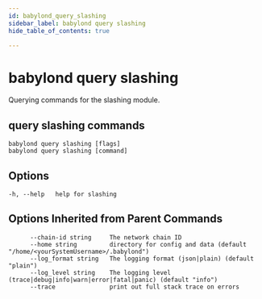 ```yaml
---
id: babylond_query_slashing
sidebar_label: babylond query slashing
hide_table_of_contents: true

---
```


# babylond query slashing
Querying commands for the slashing module.
## query slashing commands
```
babylond query slashing [flags]
babylond query slashing [command]
```
## Options
```
-h, --help   help for slashing
```
## Options Inherited from Parent Commands
```
      --chain-id string     The network chain ID
      --home string         directory for config and data (default "/home/<yourSystemUsername>/.babylond")
      --log_format string   The logging format (json|plain) (default "plain")
      --log_level string    The logging level (trace|debug|info|warn|error|fatal|panic) (default "info")
      --trace               print out full stack trace on errors
```